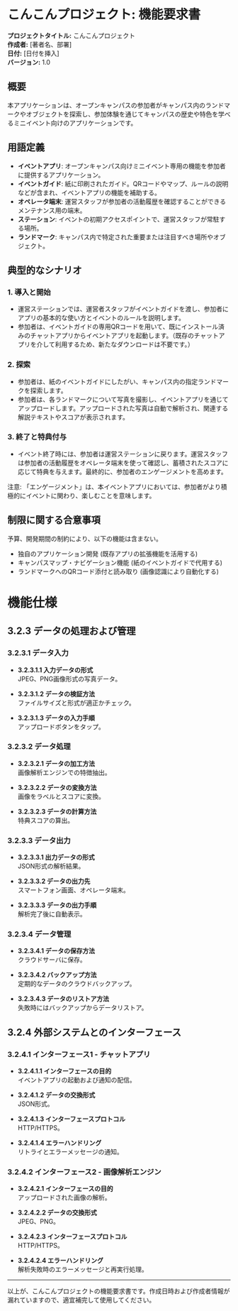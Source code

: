 # こんこんプロジェクト: 機能要求書

**プロジェクトタイトル:** こんこんプロジェクト  
**作成者:** [著者名、部署]  
**日付:** [日付を挿入]  
**バージョン:** 1.0  

## 概要

本アプリケーションは、オープンキャンパスの参加者がキャンパス内のランドマークやオブジェクトを探索し、参加体験を通じてキャンパスの歴史や特色を学べるミニイベント向けのアプリケーションです。

## 用語定義

- **イベントアプリ**: オープンキャンパス向けミニイベント専用の機能を参加者に提供するアプリケーション。
- **イベントガイド**: 紙に印刷されたガイド。QRコードやマップ、ルールの説明などが含まれ、イベントアプリの機能を補助する。
- **オペレータ端末**: 運営スタッフが参加者の活動履歴を確認することができるメンテナンス用の端末。
- **ステーション**: イベントの初期アクセスポイントで、運営スタッフが常駐する場所。
- **ランドマーク**: キャンパス内で特定された重要または注目すべき場所やオブジェクト。

## 典型的なシナリオ

### 1. 導入と開始

- 運営ステーションでは、運営者スタッフがイベントガイドを渡し、参加者にアプリの基本的な使い方とイベントのルールを説明します。
- 参加者は、イベントガイドの専用QRコードを用いて、既にインストール済みのチャットアプリからイベントアプリを起動します。（既存のチャットアプリを介して利用するため、新たなダウンロードは不要です。）

### 2. 探索

- 参加者は、紙のイベントガイドにしたがい、キャンパス内の指定ランドマークを探索します。
- 参加者は、各ランドマークについて写真を撮影し、イベントアプリを通じてアップロードします。アップロードされた写真は自動で解析され、関連する解説テキストやスコアが表示されます。

### 3. 終了と特典付与

- イベント終了時には、参加者は運営ステーションに戻ります。運営スタッフは参加者の活動履歴をオペレータ端末を使って確認し、蓄積されたスコアに応じて特典を与えます。最終的に、参加者のエンゲージメントを高めます。

注意: 「エンゲージメント」は、本イベントアプリにおいては、参加者がより積極的にイベントに関わり、楽しむことを意味します。

## 制限に関する合意事項

予算、開発期間の制約により、以下の機能は含まない。

- 独自のアプリケーション開発 (既存アプリの拡張機能を活用する)
- キャンパスマップ・ナビゲーション機能 (紙のイベントガイドで代用する)
- ランドマークへのQRコード添付と読み取り (画像認識により自動化する)

# 機能仕様

## 3.2.3 データの処理および管理

### 3.2.3.1 データ入力

- **3.2.3.1.1 入力データの形式**  
  JPEG、PNG画像形式の写真データ。

- **3.2.3.1.2 データの検証方法**  
  ファイルサイズと形式が適正かチェック。

- **3.2.3.1.3 データの入力手順**  
  アップロードボタンをタップ。

### 3.2.3.2 データ処理

- **3.2.3.2.1 データの加工方法**  
  画像解析エンジンでの特徴抽出。

- **3.2.3.2.2 データの変換方法**  
  画像をラベルとスコアに変換。

- **3.2.3.2.3 データの計算方法**  
  特典スコアの算出。

### 3.2.3.3 データ出力

- **3.2.3.3.1 出力データの形式**  
  JSON形式の解析結果。

- **3.2.3.3.2 データの出力先**  
  スマートフォン画面、オペレータ端末。

- **3.2.3.3.3 データの出力手順**  
  解析完了後に自動表示。

### 3.2.3.4 データ管理

- **3.2.3.4.1 データの保存方法**  
  クラウドサーバに保存。

- **3.2.3.4.2 バックアップ方法**  
  定期的なデータのクラウドバックアップ。

- **3.2.3.4.3 データのリストア方法**  
  失敗時にはバックアップからデータリストア。

## 3.2.4 外部システムとのインターフェース

### 3.2.4.1 インターフェース1 - チャットアプリ

- **3.2.4.1.1 インターフェースの目的**  
  イベントアプリの起動および通知の配信。

- **3.2.4.1.2 データの交換形式**  
  JSON形式。

- **3.2.4.1.3 インターフェースプロトコル**  
  HTTP/HTTPS。

- **3.2.4.1.4 エラーハンドリング**  
  リトライとエラーメッセージの通知。

### 3.2.4.2 インターフェース2 - 画像解析エンジン

- **3.2.4.2.1 インターフェースの目的**  
  アップロードされた画像の解析。

- **3.2.4.2.2 データの交換形式**  
  JPEG、PNG。

- **3.2.4.2.3 インターフェースプロトコル**  
  HTTP/HTTPS。

- **3.2.4.2.4 エラーハンドリング**  
  解析失敗時のエラーメッセージと再実行処理。

---

以上が、こんこんプロジェクトの機能要求書です。作成日時および作成者情報が漏れていますので、適宜補完して使用してください。